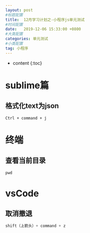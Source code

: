 ```yaml
---
layout: post
#标题配置
title:  12月学习计划之-小程序js单元测试
#时间配置
date:   2019-12-06 15:33:00 +0800
#大类配置
categories: 单元测试
#小类配置
tag: 小程序
---
```


* content
{:toc}


sublime篇
=========
格式化text为json
------
```JS
Ctrl + command + j
```


终端
=========
查看当前目录
-------
```js
pwd
```

vsCode
======
取消撤退
------
```js
shift（上箭头）+ command + z
```
